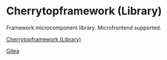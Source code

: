 # Cherrytopframework (Library)

Framework microcomponent library. Microfrontend supported.

[Cherrytopframework (Library)](https://gitea.cherrytopframework.pro/Cherrytopframework/cherrytopframework-library.git)

[Gitea](https://gitea.cherrytopframework.pro/Cherrytopframework/cherrytopframework-library.git)
